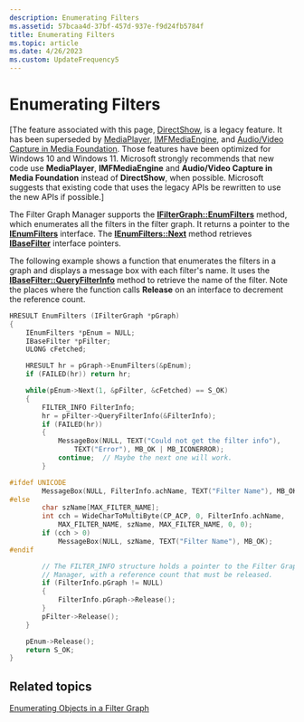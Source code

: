 ```yaml
---
description: Enumerating Filters
ms.assetid: 57bcaa4d-37bf-457d-937e-f9d24fb5784f
title: Enumerating Filters
ms.topic: article
ms.date: 4/26/2023
ms.custom: UpdateFrequency5
---
```


# Enumerating Filters

\[The feature associated with this page, [DirectShow](/windows/win32/directshow/directshow), is a legacy feature. It has been superseded by [MediaPlayer](/uwp/api/Windows.Media.Playback.MediaPlayer), [IMFMediaEngine](/windows/win32/api/mfmediaengine/nn-mfmediaengine-imfmediaengine), and [Audio/Video Capture in Media Foundation](windows/win32/medfound/audio-video-capture-in-media-foundation). Those features have been optimized for Windows 10 and Windows 11. Microsoft strongly recommends that new code use **MediaPlayer**, **IMFMediaEngine** and **Audio/Video Capture in Media Foundation** instead of **DirectShow**, when possible. Microsoft suggests that existing code that uses the legacy APIs be rewritten to use the new APIs if possible.\]

The Filter Graph Manager supports the [**IFilterGraph::EnumFilters**](/windows/desktop/api/Strmif/nf-strmif-ifiltergraph-enumfilters) method, which enumerates all the filters in the filter graph. It returns a pointer to the [**IEnumFilters**](/windows/desktop/api/Strmif/nn-strmif-ienumfilters) interface. The [**IEnumFilters::Next**](/windows/desktop/api/Strmif/nf-strmif-ienumfilters-next) method retrieves [**IBaseFilter**](/windows/desktop/api/Strmif/nn-strmif-ibasefilter) interface pointers.

The following example shows a function that enumerates the filters in a graph and displays a message box with each filter's name. It uses the [**IBaseFilter::QueryFilterInfo**](/windows/desktop/api/Strmif/nf-strmif-ibasefilter-queryfilterinfo) method to retrieve the name of the filter. Note the places where the function calls **Release** on an interface to decrement the reference count.


```C++
HRESULT EnumFilters (IFilterGraph *pGraph) 
{
    IEnumFilters *pEnum = NULL;
    IBaseFilter *pFilter;
    ULONG cFetched;

    HRESULT hr = pGraph->EnumFilters(&pEnum);
    if (FAILED(hr)) return hr;

    while(pEnum->Next(1, &pFilter, &cFetched) == S_OK)
    {
        FILTER_INFO FilterInfo;
        hr = pFilter->QueryFilterInfo(&FilterInfo);
        if (FAILED(hr))
        {
            MessageBox(NULL, TEXT("Could not get the filter info"),
                TEXT("Error"), MB_OK | MB_ICONERROR);
            continue;  // Maybe the next one will work.
        }

#ifdef UNICODE
        MessageBox(NULL, FilterInfo.achName, TEXT("Filter Name"), MB_OK);
#else
        char szName[MAX_FILTER_NAME];
        int cch = WideCharToMultiByte(CP_ACP, 0, FilterInfo.achName,
            MAX_FILTER_NAME, szName, MAX_FILTER_NAME, 0, 0);
        if (cch > 0)
            MessageBox(NULL, szName, TEXT("Filter Name"), MB_OK);
#endif

        // The FILTER_INFO structure holds a pointer to the Filter Graph
        // Manager, with a reference count that must be released.
        if (FilterInfo.pGraph != NULL)
        {
            FilterInfo.pGraph->Release();
        }
        pFilter->Release();
    }

    pEnum->Release();
    return S_OK;
}
```



## Related topics

<dl> <dt>

[Enumerating Objects in a Filter Graph](enumerating-objects-in-a-filter-graph.md)
</dt> </dl>

 

 



